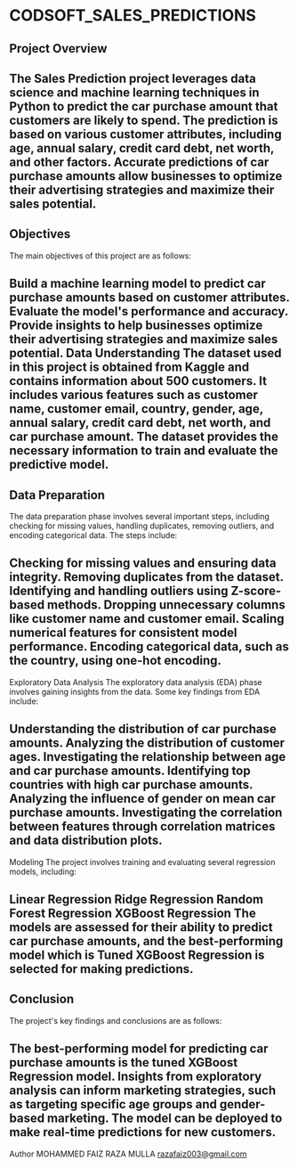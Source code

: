 # CODSOFT_SALES_PREDICTIONS
Project Overview
---------------------------------------------------------------------------------------------
The Sales Prediction project leverages data science and machine learning techniques in Python to predict the car purchase amount that customers are likely to spend. The prediction is based on various customer attributes, including age, annual salary, credit card debt, net worth, and other factors. Accurate predictions of car purchase amounts allow businesses to optimize their advertising strategies and maximize their sales potential.
-----------------------------------------------------------------------------------------------
Objectives
--------------------------------------------------------------------------------------------------
The main objectives of this project are as follows:

Build a machine learning model to predict car purchase amounts based on customer attributes.
Evaluate the model's performance and accuracy.
Provide insights to help businesses optimize their advertising strategies and maximize sales potential.
Data Understanding
The dataset used in this project is obtained from Kaggle and contains information about 500 customers. It includes various features such as customer name, customer email, country, gender, age, annual salary, credit card debt, net worth, and car purchase amount. The dataset provides the necessary information to train and evaluate the predictive model.
-------------------------------------------------------------------------------------------------------
Data Preparation
-----------------------------------------------------------------------------------------------------------
The data preparation phase involves several important steps, including checking for missing values, handling duplicates, removing outliers, and encoding categorical data. The steps include:

Checking for missing values and ensuring data integrity.
Removing duplicates from the dataset.
Identifying and handling outliers using Z-score-based methods.
Dropping unnecessary columns like customer name and customer email.
Scaling numerical features for consistent model performance.
Encoding categorical data, such as the country, using one-hot encoding.
-----------------------------------------------------------------------------------------------------------------------------
Exploratory Data Analysis
The exploratory data analysis (EDA) phase involves gaining insights from the data. Some key findings from EDA include:

Understanding the distribution of car purchase amounts.
Analyzing the distribution of customer ages.
Investigating the relationship between age and car purchase amounts.
Identifying top countries with high car purchase amounts.
Analyzing the influence of gender on mean car purchase amounts.
Investigating the correlation between features through correlation matrices and data distribution plots.
-------------------------------------------------------------------------------------------------------------------------------------
Modeling
The project involves training and evaluating several regression models, including:

Linear Regression
Ridge Regression
Random Forest Regression
XGBoost Regression
The models are assessed for their ability to predict car purchase amounts, and the best-performing model which is Tuned XGBoost Regression is selected for making predictions.
-----------------------------------------------------------------------------------------------------------------------------------------
Conclusion
--------------------------------------------------------------------------------------------------------------------------------
The project's key findings and conclusions are as follows:

The best-performing model for predicting car purchase amounts is the tuned XGBoost Regression model.
Insights from exploratory analysis can inform marketing strategies, such as targeting specific age groups and gender-based marketing.
The model can be deployed to make real-time predictions for new customers.
-------------------------------------------------------------------------------------------------------------------------------
Author
MOHAMMED FAIZ RAZA MULLA
razafaiz003@gmail.com
